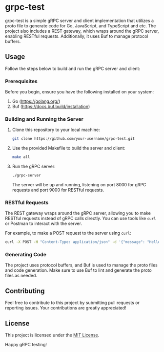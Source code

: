 # grpc-test

grpc-test is a simple gRPC server and client implementation that utilizes a proto file to generate code for Go, JavaScript, and TypeScript and etc. The project also includes a REST gateway, which wraps around the gRPC server, enabling RESTful requests. Additionally, it uses Buf to manage protocol buffers.

## Usage

Follow the steps below to build and run the gRPC server and client:

### Prerequisites

Before you begin, ensure you have the following installed on your system:

1. Go (https://golang.org/)
2. Buf (https://docs.buf.build/installation)

### Building and Running the Server

1. Clone this repository to your local machine:

   ```bash
   git clone https://github.com/your-username/grpc-test.git
   ```

2. Use the provided Makefile to build the server and client:

   ```bash
   make all
   ```

3. Run the gRPC server:

   ```bash
   ./grpc-server
   ```

   The server will be up and running, listening on port 8000 for gRPC requests and port 9000 for RESTful requests.

### RESTful Requests

The REST gateway wraps around the gRPC server, allowing you to make RESTful requests instead of gRPC calls directly. You can use tools like `curl` or Postman to interact with the server.

For example, to make a POST request to the server using `curl`:

```bash
curl -X POST -H "Content-Type: application/json" -d '{"message": "Hello gRPC!"}' http://localhost:9000/v1/greet
```

### Generating Code

The project uses protocol buffers, and Buf is used to manage the proto files and code generation. Make sure to use Buf to lint and generate the proto files as needed.

## Contributing

Feel free to contribute to this project by submitting pull requests or reporting issues. Your contributions are greatly appreciated!

## License

This project is licensed under the [MIT License](LICENSE).

Happy gRPC testing!

